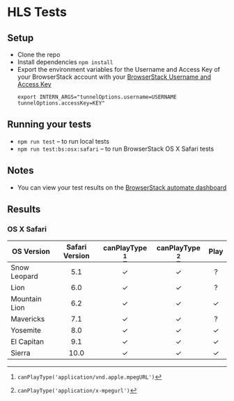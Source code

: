# HLS Tests

## Setup
* Clone the repo
* Install dependencies `npm install`
* Export the environment variables for the Username and Access Key of your BrowserStack account with your [BrowserStack Username and Access Key](https://www.browserstack.com/accounts/settings)
  ```
  export INTERN_ARGS="tunnelOptions.username=USERNAME tunnelOptions.accessKey=KEY"
  ```

## Running your tests
* `npm run test` – to run local tests
* `npm run test:bs:osx:safari` – to run BrowserStack OS X Safari tests

## Notes
* You can view your test results on the [BrowserStack automate dashboard](https://www.browserstack.com/automate)

## Results

### OS X Safari

| OS Version    | Safari Version | canPlayType [^1] | canPlayType [^2] | Play |
| ------------- |:--------------:|:----------------:|:----------------:|:----:|
| Snow Leopard  | 5.1            | ✓                | ✓                | ?    |
| Lion          | 6.0            | ✓                | ✓                | ?    |
| Mountain Lion | 6.2            | ✓                | ✓                | ✓    |
| Mavericks     | 7.1            | ✓                | ✓                | ?    |
| Yosemite      | 8.0            | ✓                | ✓                | ✓    |
| El Capitan    | 9.1            | ✓                | ✓                | ✓    |
| Sierra        | 10.0           | ✓                | ✓                | ✓    |

[^1]: `canPlayType('application/vnd.apple.mpegURL')`
[^2]: `canPlayType('application/x-mpegurl')`